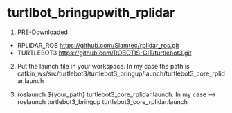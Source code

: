 # turtlbot_bringupwith_rplidar

1. PRE-Downloaded
 - RPLiDAR_ROS https://github.com/Slamtec/rplidar_ros.git
 - TURTLEBOT3 https://github.com/ROBOTIS-GIT/turtlebot3.git

2. Put the launch file in your workspace. In my case the path is catkin_ws/src/turtlebot3/turtlebot3_bringup/launch/turtlebot3_core_rplidar.launch

3. roslaunch ${your_path} turtlebot3_core_rplidar.launch. In my case --> roslaunch turtlebot3_bringup turtlebot3_core_rplidar.launch 

